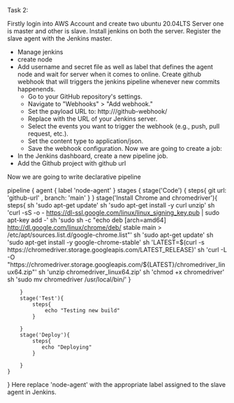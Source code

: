 Task 2:

Firstly login into AWS Account and create two ubuntu 20.04LTS Server one is master and other is slave.
Install jenkins on both the server.
Register the slave agent with the Jenkins master.
   * Manage jenkins
   * create node
   * Add username and secret file as well as label that defines the agent node and wait for server when it comes to online.
Create github webhook that will triggers the jenkins pipeline whenever new commits happenends.
     * Go to your GitHub repository's settings.
     * Navigate to "Webhooks" > "Add webhook."
     * Set the payload URL to: http://<jenkins-url>/github-webhook/
     * Replace <jenkins-url> with the URL of your Jenkins server.
     * Select the events you want to trigger the webhook (e.g., push, pull request, etc.).
     * Set the content type to application/json.
     * Save the webhook configuration.
Now we are going to create a job:
  * In the Jenkins dashboard, create a new pipeline job.
  * Add the Github project with github url
    
Now we are going to write declarative pipeline

pipeline {
    agent { label 'node-agent' }
    stages {
        stage('Code') {
            steps{
                git url: 'github-url' , branch: 'main'
                 }
                        }
        stage('Install Chrome and chromedriver'){
            steps{
               sh 'sudo apt-get update'
                sh 'sudo apt-get install -y curl unzip'
                sh 'curl -sS -o - https://dl-ssl.google.com/linux/linux_signing_key.pub | sudo apt-key add -'
                sh 'sudo sh -c "echo deb [arch=amd64] http://dl.google.com/linux/chrome/deb/ stable main > /etc/apt/sources.list.d/google-chrome.list"'
                sh 'sudo apt-get update'
                sh 'sudo apt-get install -y google-chrome-stable'
                sh 'LATEST=$(curl -s https://chromedriver.storage.googleapis.com/LATEST_RELEASE)'
                sh 'curl -L -O "https://chromedriver.storage.googleapis.com/${LATEST}/chromedriver_linux64.zip"'
                sh 'unzip chromedriver_linux64.zip'
                sh 'chmod +x chromedriver'
                sh 'sudo mv chromedriver /usr/local/bin/'
            }
            
        }
        stage('Test'){
            steps{
                echo "Testing new build"
            }
            
        }
        stage('Deploy'){
            steps{
               echo "Deploying" 
            }
            
        }
    }
}
Here replace 'node-agent' with the appropriate label assigned to the slave agent in Jenkins.
